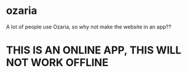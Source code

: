 # ozaria

A lot of people use Ozaria, so why not make the website in an app??

# THIS IS AN ONLINE APP, THIS WILL NOT WORK OFFLINE
